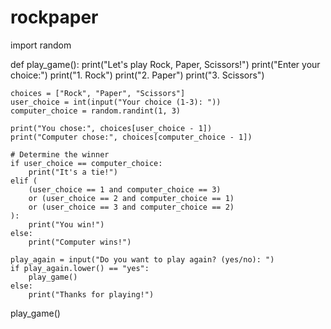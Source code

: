 # rockpaper
import random

def play_game():
    print("Let's play Rock, Paper, Scissors!")
    print("Enter your choice:")
    print("1. Rock")
    print("2. Paper")
    print("3. Scissors")

    choices = ["Rock", "Paper", "Scissors"]
    user_choice = int(input("Your choice (1-3): "))
    computer_choice = random.randint(1, 3)

    print("You chose:", choices[user_choice - 1])
    print("Computer chose:", choices[computer_choice - 1])

    # Determine the winner
    if user_choice == computer_choice:
        print("It's a tie!")
    elif (
        (user_choice == 1 and computer_choice == 3)
        or (user_choice == 2 and computer_choice == 1)
        or (user_choice == 3 and computer_choice == 2)
    ):
        print("You win!")
    else:
        print("Computer wins!")

    play_again = input("Do you want to play again? (yes/no): ")
    if play_again.lower() == "yes":
        play_game()
    else:
        print("Thanks for playing!")

play_game()
